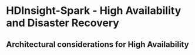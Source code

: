 # HDInsight-Spark - High Availability and Disaster Recovery

## Architectural considerations for High Availability 


